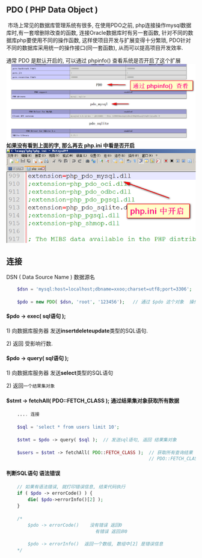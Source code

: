 ## PDO \( PHP Data Object \)

​ 市场上常见的数据库管理系统有很多, 在使用PDO之前, php连接操作mysql数据库时,有一套增删除改查的函数, 连接Oracle数据库时有另一套函数, 针对不同的数据库php要使用不同的操作函数, 这样使项目开发与扩展变得十分繁琐, PDO针对不同的数据库采用统一的操作接口\(同一套函数\), 从而可以提高项目开发效率.

通常 PDO 是默认开启的, 可以通过 phpinfo\(\) 查看系统是否开启了这个扩展![](/assets/2017-03-29_222650.png)**如果没有看到上面的字, 那么再去 php.ini 中看是否开启**![](/assets/2017-03-29_222837.png)

## 连接

DSN \( Data Source Name \) 数据源名

```php
    $dsn = 'mysql:host=localhost;dbname=xxoo;charset=utf8;port=3306';

    $pdo = new PDO( $dsn, 'root', '123456');   // 通过 $pdo 这个对象  操作数据库
```

#### $pdo -&gt; exec\( sql语句 \);

1\) 向数据库服务器 发送**insertdeleteupdate**类型的SQL语句.

2\) 返回 受影响行数.

#### $pdo -&gt; query\( sql语句 \);

1\) 向数据库服务器 发送**select**类型的SQL语句

2\) 返回`一个结果集对象`

#### $stmt -&gt; fetchAll\( PDO::FETCH\_CLASS \); 通过结果集对象获取所有数据

```php
    .... 连接

    $sql = 'select * from users limit 10';

    $stmt = $pdo -> query( $sql );  // 发送sql语句, 返回 结果集对象

    $users = $stmt -> fetchAll( PDO::FETCH_CLASS );  // 获取所有查询结果
                                                     // PDO::FETCH_CLASS  表示返回对象形式的结果
```

#### 判断SQL语句 语法错误

```php
	// 如果有语法错误, 就打印错误信息, 结束代码执行
	if ( $pdo -> errorCode() ) {
        die( $pdo->errorInfo()[2] );
	}

	/*
        $pdo -> errorCode()    没有错误 返回0     
                                 有错误 返回非0
                                 
        $pdo -> errorInfo()  返回一个数组, 数组中[2] 是错误信息                         
	*/
```




